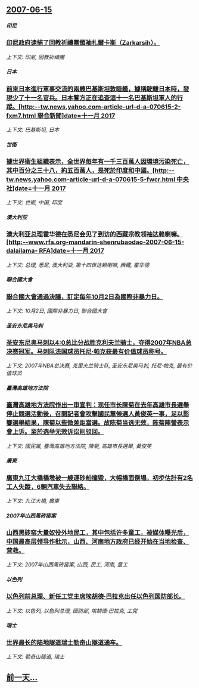 ## [2007-06-15](/news/2007/06/15/index.md)

##### 印尼
### [印尼政府逮捕了回教祈禱團領袖扎爾卡斯（Zarkarsih）。](/news/2007/06/15/印尼政府逮捕了回教祈禱團領袖扎爾卡斯-Zarkarsih.md)
_上下文: 印尼, 回教祈禱團_

##### 日本
### [前來日本進行軍事交流的兩艘巴基斯坦敦睦艦，據稱駛離日本時，發現少了十一名官兵。日本警方正在追查這十一名巴基斯坦軍人的行蹤。[http:--tw.news.yahoo.com-article-url-d-a-070615-2-fxm7.html 聯合新聞]date=十一月 2017 ](/news/2007/06/15/前來日本進行軍事交流的兩艘巴基斯坦敦睦艦-據稱駛離日本時-發現少了十一名官兵-日本警方正在追查這十一名巴基斯坦軍人的行蹤.md)
_上下文: 巴基斯坦, 日本_

##### 世衛
### [據世界衛生組織表示，全世界每年有一千三百萬人因環境污染死亡，其中百分之三十八，約五百萬人，是死於印度和中國。[http:--tw.news.yahoo.com-article-url-d-a-070615-5-fwcr.html 中央社]date=十一月 2017 ](/news/2007/06/15/據世界衛生組織表示-全世界每年有一千三百萬人因環境污染死亡-其中百分之三十八-約五百萬人-是死於印度和中國-http.md)
_上下文: 世衛, 中国, 印度_

##### 澳大利亚
### [澳大利亚总理霍华德在悉尼会见了到访的西藏宗教领袖达赖喇嘛。[http:--www.rfa.org-mandarin-shenrubaodao-2007-06-15-dalailama- RFA]date=十一月 2017 ](/news/2007/06/15/澳大利亚总理霍华德在悉尼会见了到访的西藏宗教领袖达赖喇嘛-http-wwwrfaorg-mandarin-sh.md)
_上下文: 总理, 悉尼, 澳大利亚, 第十四世达赖喇嘛, 西藏, 霍华德_

##### 聯合國大會
### [聯合國大會通過決議，訂定每年10月2日為國際非暴力日。](/news/2007/06/15/聯合國大會通過決議-訂定每年10月2日為國際非暴力日.md)
_上下文: 10月2日, 國際非暴力日, 聯合國大會_

##### 圣安东尼奥马刺
### [圣安东尼奥马刺以4:0总比分战胜克利夫兰骑士，夺得2007年NBA总决赛冠军。马刺队法国球员托尼·帕克获最有价值球员称号。](/news/2007/06/15/圣安东尼奥马刺以4-0总比分战胜克利夫兰骑士-夺得2007年NBA总决赛冠军-马刺队法国球员托尼-帕克获最有价值球员称号.md)
_上下文: 2007年NBA总决赛, 克里夫兰骑士队, 圣安东尼奥马刺, 托尼·帕克, 最有价值球员_

##### 臺灣高雄地方法院
### [臺灣高雄地方法院作出一审宣判：现任市长陳菊在去年高雄市長選舉停止競選活動後，召開記者會攻擊國民黨候選人黃俊英一事，足以影響選舉結果，陳菊以些微差距當選。故陈菊当选无效，陈菊陣營表示會上诉。至於选举无效诉讼則驳回。](/news/2007/06/15/臺灣高雄地方法院作出一审宣判-现任市长陳菊在去年高雄市長選舉停止競選活動後-召開記者會攻擊國民黨候選人黃俊英一事-足以影.md)
_上下文: 國民黨, 臺灣高雄地方法院, 陳菊, 高雄市長選舉, 黃俊英_

##### 廣東
### [廣東九江大橋橋墩被一艘運砂船撞毀，大幅橋面倒塌，初步估計有2名工人失蹤，6輛汽車失去聯絡。](/news/2007/06/15/廣東九江大橋橋墩被一艘運砂船撞毀-大幅橋面倒塌-初步估計有2名工人失蹤-6輛汽車失去聯絡.md)
_上下文: 九江大橋, 廣東_

##### 2007年山西黑砖窑案
### [山西黑砖窑大量奴役外地民工，其中包括许多童工，被媒体曝光后，中国最高层领导作批示，山西、河南地方政府已经开始在当地检查、营救。](/news/2007/06/15/山西黑砖窑大量奴役外地民工-其中包括许多童工-被媒体曝光后-中国最高层领导作批示-山西-河南地方政府已经开始在当地检查.md)
_上下文: 2007年山西黑砖窑案, 山西, 民工, 河南, 童工_

##### 以色列
### [以色列前总理、新任工党主席埃胡德·巴拉克出任以色列国防部长。](/news/2007/06/15/以色列前总理-新任工党主席埃胡德-巴拉克出任以色列国防部长.md)
_上下文: 以色列, 以色列总理, 國防部, 埃胡德·巴拉克, 工党_

##### 瑞士
### [世界最长的陆地隧道瑞士勒奇山隧道通车。](/news/2007/06/15/世界最长的陆地隧道瑞士勒奇山隧道通车.md)
_上下文: 勒奇山隧道, 瑞士_

## [前一天...](/news/2007/06/14/index.md)

